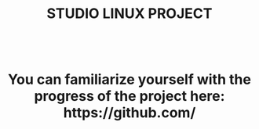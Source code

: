 <div align="center">
  <h1>STUDIO LINUX PROJECT<h1>
  <br>
  <p>You can familiarize yourself with the progress of the project here: https://github.com/</p>
</div>
